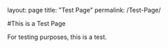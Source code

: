 layout: page
title: "Test Page"
permalink: /Test-Page/

#This is a Test Page

For testing purposes, this is a test.
